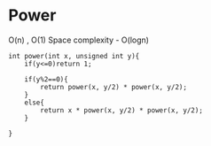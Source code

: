 # Power

O(n) , O(1)
Space complexity - O(logn)

```
int power(int x, unsigned int y){
    if(y<=0)return 1;

    if(y%2==0){
        return power(x, y/2) * power(x, y/2);
    }
    else{
        return x * power(x, y/2) * power(x, y/2);
    }
    
}
```